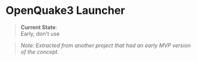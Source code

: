 # OpenQuake3 Launcher
> **Current State**:  
> Early, don't use

> _Note: Extracted from another project that had an early MVP version of the concept._
